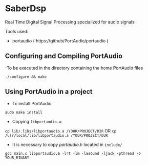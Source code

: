 # SaberDsp
Real Time Digital Signal Processing specialized for audio signals

Tools used:
- portaudio	( https://github/PortAudio/portaudio )

## Configuring and Compiling PortAudio

-To be executed in the directory containing the home PortAudio files

```./configure && make```

## Using PortAudio in a project

- To install PortAudio

```sudo make install```

- Copying ```libportaudio.a```:

```cp lib/.libs/libportaudio.a /YOUR/PROJECT/DIR```
OR
```cp /usr/local/lib/libportaudio.a /YOUR/PROJECT/DUR```

- It is necessary to copy *portaudio.h* located in ```include/```

```gcc main.c libportaudio.a -lrt -lm -lasound -ljack -pthread -o YOUR_BINARY```
